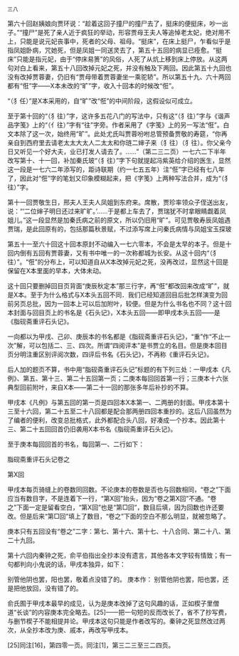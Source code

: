     三八 

   第六十回赵姨娘向贾环说：“趁着这回子撞尸的撞尸去了，挺床的便挺床，吵一出子。”“撞尸”是死了亲人近于疯狂的举动，形容贾母王夫人等追悼老太妃，绝对用不上，只能是说元妃丧事中，死者的父母、祖母。“挺床”，在床上挺尸，乍看似乎是指凤姐卧病，咒她死，但是凤姐一同送灵去了，第五十五回的病显已痊愈。“挺床”只能是指元妃，由于“停床易箦”的风俗，人死了从炕上移到床上停放。从这两句对白上看来，第五十八回改掉元妃之死，并没有触及下两回。因此第五十九回也没有改掉贾蓉妻，仍旧有“贾母带着贾蓉妻坐一乘驼轿”。所以第五十九、六十两回都有“俇”字——X本未改的“旷”字，收入十回本的时候改“俇”。

   “（犭任）”是X本采用的，自“旷”改“俇”的中间阶段，这假设似可成立。

   至于第十回的“（犭往）”字，这许多五花八门的写法中，只有这“（犭往）”字与《谐声品字笺》上的“（亻往）”字有“往”字旁。作者采用了《字笺》上的另一写法“俇”。白文本除了这一次，始终用“旷”。此处尤氏叫贾蓉吩咐总管预备贾敬的寿筵，“你再亲自到西府里去请老太太大太人二太太和你琏二婶子来（犭往）（犭往）。你父亲今日又听见一个好大夫，业已打发人请去了。……”（第二三二页）一七六二下半年改写第十、十一回，补加秦氏玻“（犭往）”字下句就提起冯紫英给介绍的医生，显然这一段是一七六二年添写的，距诗联期（约一七五五年）注“俇”字已经有七八年了，因此对“俇”字的笔划又印象模糊起来，把《字笺》上两种写法合并，成为“（犭往）”字。

   第十一回贾敬生日，邢夫人王夫人凤姐到东府来。席散，贾珍率领众子侄送出友，说：“‘二位婶子明日还过来旷旷。’……于是都上车去了，贾瑞犹不时拿眼睛觑着凤姐儿。”这一段显然是加秦氏病之前的原文，所以仍旧用“旷”。可见贾敬寿辰凤姐遇贾瑞，是此回原有的，包括那篇秋景赋，不过添写席上问秦氏病情与凤姐宝玉探玻

   第五十一至六十回这十回本原封不动编入一七六零本，不会是太早的本子。但是十回内倒有五回有贾蓉妻，又有书中唯一的一次称都城为长安。从这十回内“（犭往）”。“俇”的分布上，可以知道自从X本改掉元妃之死，没再改过，显然这十回是保留在X本里面的早本，大体未动。

   这十回只要删掉回目页背面“庚辰秋定本”那三行字，再“俇”都改回来改成“旷”，就是X本。至于为什么格式与X本头五回不同．我们已经知道回目后批怎样演变为回前另页总批，因为一回本上可以后加附叶，较便。但是为什么书名也不同？这十回本封面与回目页上的书名是《石头记》，X本头五回——即甲戌本头五回——是《脂砚斋重评石头记》。

   一向都以为甲戌、己卯、庚辰本的书名都是《脂砚斋重评石头记》，“重”作“不止一次”解，可以包括二、三、四次。所谓“四阅评本”是书贾立的名目。但是庚本回目页分明注重区别评阅次数，四评后书名《石头记》，不再称《重评石头记》。

   后人加的题页不算，书中用“脂砚斋重评石头记”标题的有下列三处：一甲戌本《凡例》、第五、第十三、第二十五回第一页；二庚本每回回首第一行；三庚本十六张典型回前附叶，来自X本——第二十一回的那张多年后补抄的不算。

   甲戌本《凡例》与第五回的第一页是四回本X本第一、二两册的封面。甲戌本第十三至十六回，第二十五至二十八回都是配合那两册四回本重抄的。这后八回虽然为了编者的便利，改变总批格式，此外都配合头八回，好凑成一个抄本。因此第十三、第二十五回回首仍旧袭用X本书名《脂砚斋重评石头记》。

   至于庚本每回回首的书名，每回第一、二行如下：

   脂砚斋重评石头记卷之

   第X回

   甲戌本每页骑缝上的卷数同回数。不论庚本的卷数是否也与回数相同，“卷之”下面应当有数目字，不是连着下一行，“第X回”抬头，因为“卷之第X回”不通。“卷之”下面一定是留看空白，“第X回”也是“第□回”，数目后填，因为回数也许还要改。但是后来“第□回”填上了数目，“卷之”下面的空白不那么明显，就被忽略了。

   庚本只有五回没有“卷之”二字：第七、第十六、第十七、十八合同、第二十八、第二十九回。

   第十六回内秦钟之死，俞平伯指出全抄本没有遗言，其他各本文字较有情致；有一句都判向小鬼说的话，甲戌本独异，如下：

   别管他阴也罢，阳也罢，敬着点没错了的。 庚本作： 别管他阴也罢，阳也罢，还是把他放回，没有错了的。

   俞氏囿于甲戌本最早的成见，认为是庚本改掉了这句风趣的话，正如楔子里僧道“长谈”的内容庚本完全略去。[25]——把一句短的反而改长了，省不了抄写费，与删节楔子不能相提并论。甲戌本这句只能是作者改写的。秦钟之死显然改过两次，从全抄本改为庚、戚本，再改写甲戌本。

   [25]同注[16]，第四零一页。同注[1]，第三二三至三二四页。


